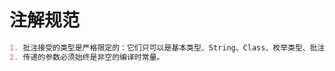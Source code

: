 # 注解规范
```md
1. 批注接受的类型是严格限定的：它们只可以是基本类型、String、Class、枚举类型、批注类型和前面这些类型的数组。
2. 传递的参数必须始终是非空的编译时常量。
```